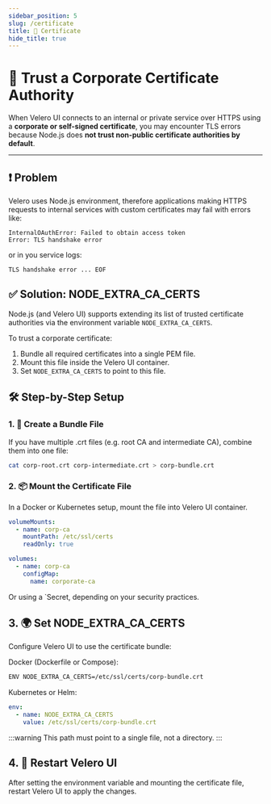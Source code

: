```yaml
---
sidebar_position: 5
slug: /certificate
title: 🔏 Certificate
hide_title: true
---
```


# 🔏 **Trust a Corporate Certificate Authority**

When Velero UI connects to an internal or private service over HTTPS using a **corporate or self-signed certificate**, you may encounter TLS errors because Node.js does **not trust non-public certificate authorities by default**.

---

## ❗ Problem

Velero uses Node.js environment, therefore applications making HTTPS requests to internal services with custom certificates may fail with errors like:

```
InternalOAuthError: Failed to obtain access token
Error: TLS handshake error
```

or in you service logs:

```
TLS handshake error ... EOF
```

## ✅ Solution: NODE_EXTRA_CA_CERTS

Node.js (and Velero UI) supports extending its list of trusted certificate authorities via the environment variable `NODE_EXTRA_CA_CERTS`.

To trust a corporate certificate:

1. Bundle all required certificates into a single PEM file.
2. Mount this file inside the Velero UI container.
3. Set `NODE_EXTRA_CA_CERTS` to point to this file.

## 🛠️ Step-by-Step Setup

### 1. 🔧 Create a Bundle File

If you have multiple .crt files (e.g. root CA and intermediate CA), combine them into one file:

```bash
cat corp-root.crt corp-intermediate.crt > corp-bundle.crt
```

### 2. 📦 Mount the Certificate File

In a Docker or Kubernetes setup, mount the file into Velero UI container.

```yaml
volumeMounts:
  - name: corp-ca
    mountPath: /etc/ssl/certs
    readOnly: true

volumes:
  - name: corp-ca
    configMap:
      name: corporate-ca
```

Or using a `Secret, depending on your security practices.

## 3. 🌍 Set NODE_EXTRA_CA_CERTS

Configure Velero UI to use the certificate bundle:

Docker (Dockerfile or Compose):
```bash
ENV NODE_EXTRA_CA_CERTS=/etc/ssl/certs/corp-bundle.crt
```

Kubernetes or Helm:

```yaml
env:
  - name: NODE_EXTRA_CA_CERTS
    value: /etc/ssl/certs/corp-bundle.crt
```
:::warning This path must point to a single file, not a directory.
:::

## 4. 🚀 Restart Velero UI

After setting the environment variable and mounting the certificate file, restart Velero UI to apply the changes.
